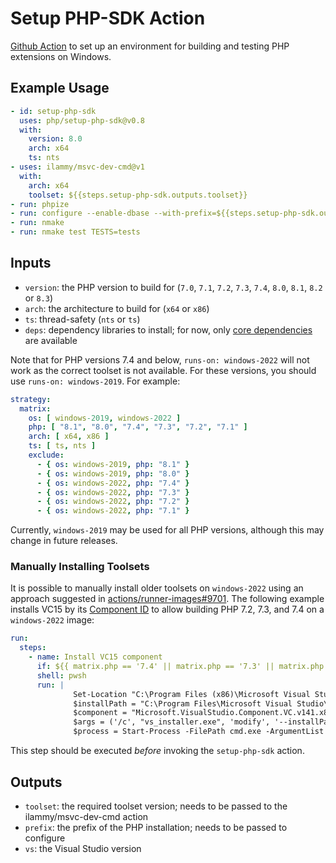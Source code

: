 # Setup PHP-SDK Action

[Github Action](https://github.com/features/actions) to set up an environment
for building and testing PHP extensions on Windows.

## Example Usage

````.yml
- id: setup-php-sdk
  uses: php/setup-php-sdk@v0.8
  with:
    version: 8.0
    arch: x64
    ts: nts
- uses: ilammy/msvc-dev-cmd@v1
  with:
    arch: x64
    toolset: ${{steps.setup-php-sdk.outputs.toolset}}
- run: phpize
- run: configure --enable-dbase --with-prefix=${{steps.setup-php-sdk.outputs.prefix}}
- run: nmake
- run: nmake test TESTS=tests
````

## Inputs

- `version`: the PHP version to build for
  (`7.0`, `7.1`, `7.2`, `7.3`, `7.4`, `8.0`, `8.1`, `8.2` or `8.3`)
- `arch`: the architecture to build for (`x64` or `x86`)
- `ts`: thread-safety (`nts` or `ts`)
- `deps`: dependency libraries to install; for now, only
  [core dependencies](https://windows.php.net/downloads/php-sdk/deps/) are available

Note that for PHP versions 7.4 and below, `runs-on: windows-2022` will not work
as the correct toolset is not available. For these versions, you should use
`runs-on: windows-2019`. For example:

```yml
strategy:
  matrix:
    os: [ windows-2019, windows-2022 ]
    php: [ "8.1", "8.0", "7.4", "7.3", "7.2", "7.1" ]
    arch: [ x64, x86 ]
    ts: [ ts, nts ]
    exclude:
      - { os: windows-2019, php: "8.1" }
      - { os: windows-2019, php: "8.0" }
      - { os: windows-2022, php: "7.4" }
      - { os: windows-2022, php: "7.3" }
      - { os: windows-2022, php: "7.2" }
      - { os: windows-2022, php: "7.1" }
```

Currently, `windows-2019` may be used for all PHP versions, although this may
change in future releases.

### Manually Installing Toolsets

It is possible to manually install older toolsets on `windows-2022` using an
approach suggested in [actions/runner-images#9701](https://github.com/actions/runner-images/issues/9701).
The following example installs VC15 by its
[Component ID](https://learn.microsoft.com/en-us/visualstudio/install/workload-component-id-vs-build-tools?view=vs-2022)
to allow building PHP 7.2, 7.3, and 7.4 on a `windows-2022` image:

```yml
run:
  steps:
    - name: Install VC15 component
      if: ${{ matrix.php == '7.4' || matrix.php == '7.3' || matrix.php == '7.2' }}
      shell: pwsh
      run: |
              Set-Location "C:\Program Files (x86)\Microsoft Visual Studio\Installer\"
              $installPath = "C:\Program Files\Microsoft Visual Studio\2022\Enterprise"
              $component = "Microsoft.VisualStudio.Component.VC.v141.x86.x64"
              $args = ('/c', "vs_installer.exe", 'modify', '--installPath', "`"$installPath`"", '--add', $component, '--quiet', '--norestart', '--nocache')
              $process = Start-Process -FilePath cmd.exe -ArgumentList $args -Wait -PassThru -WindowStyle Hidden
```

This step should be executed _before_ invoking the `setup-php-sdk` action.

## Outputs

- `toolset`: the required toolset version;
  needs to be passed to the ilammy/msvc-dev-cmd action
- `prefix`: the prefix of the PHP installation;
  needs to be passed to configure
- `vs`: the Visual Studio version
